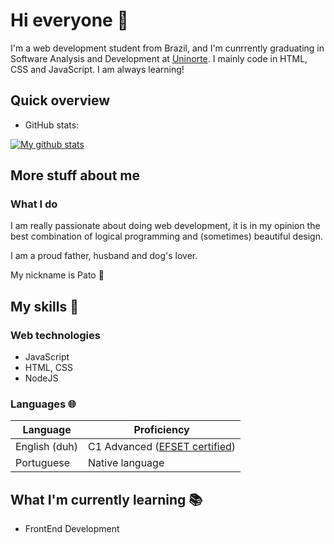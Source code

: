# Hi everyone :wave:

I'm a web development student from Brazil, and I'm cunrrently graduating in Software Analysis and Development at [Uninorte](https://www.uninorteac.edu.br/).
I mainly code in HTML, CSS and JavaScript. I am always learning!

## Quick overview
* GitHub stats:  
<a href="https://github.com/anuraghazra/github-readme-stats">
  <img align="center" src="https://github-readme-stats.anuraghazra1.vercel.app/api?username=renatopejon&show_icons=true&theme=dark&line_height=27&include_all_commits=true" alt="My github stats" />
</a>  



## More stuff about me


### What I do

I am really passionate about doing web development, it is in my opinion the best combination of logical programming and
(sometimes) beautiful design.

I am a proud father, husband and dog's lover.

My nickname is Pato 🦆

## My skills 📜

### Web technologies

- JavaScript
- HTML, CSS
- NodeJS

### Languages 🌐

| Language      | Proficiency                                                               |
| ------------- | ------------------------------------------------------------------------- |
| English (duh) | C1 Advanced ([EFSET certified](https://efset.org/cert/Yv9Yyq))            |
| Portuguese    | Native language                                                           |

## What I'm currently learning 📚

- FrontEnd Development
